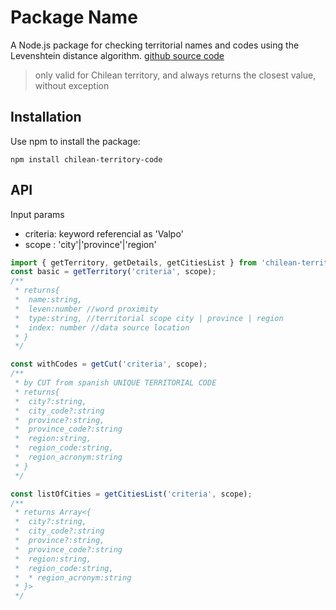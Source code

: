 # Package Name

A Node.js package for checking territorial names and codes using the Levenshtein distance
algorithm. [github source code](https://github.com/ccnmagnoo/chilean-territory-code)

> only valid for Chilean territory, and always returns the closest value, without
> exception

## Installation

Use npm to install the package:

```shell
npm install chilean-territory-code

```

## API

Input params

- criteria: keyword referencial as 'Valpo'
- scope : 'city'|'province'|'region'

```typescript
import { getTerritory, getDetails, getCitiesList } from 'chilean-territory-code';
const basic = getTerritory('criteria', scope);
/**
 * returns{
 *  name:string,
 *  leven:number //word proximity
 *  type:string, //territorial scope city | province | region
 *  index: number //data source location
 * }
 */

const withCodes = getCut('criteria', scope);
/**
 * by CUT from spanish UNIQUE TERRITORIAL CODE
 * returns{
 *  city?:string,
 *  city_code?:string
 *  province?:string,
 *  province_code?:string
 *  region:string,
 *  region_code:string,
 *  region_acronym:string
 * }
 */

const listOfCities = getCitiesList('criteria', scope);
/**
 * returns Array<{
 *  city?:string,
 *  city_code?:string
 *  province?:string,
 *  province_code?:string
 *  region:string,
 *  region_code:string,
 *  * region_acronym:string
 * }>
 */
```
